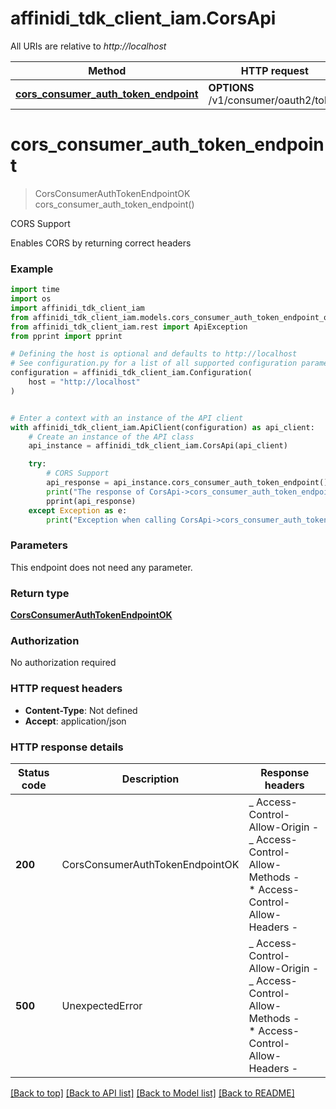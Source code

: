 # affinidi_tdk_client_iam.CorsApi

All URIs are relative to _http://localhost_

| Method                                                                                | HTTP request                          | Description  |
| ------------------------------------------------------------------------------------- | ------------------------------------- | ------------ |
| [**cors_consumer_auth_token_endpoint**](CorsApi.md#cors_consumer_auth_token_endpoint) | **OPTIONS** /v1/consumer/oauth2/token | CORS Support |

# **cors_consumer_auth_token_endpoint**

> CorsConsumerAuthTokenEndpointOK cors_consumer_auth_token_endpoint()

CORS Support

Enables CORS by returning correct headers

### Example

```python
import time
import os
import affinidi_tdk_client_iam
from affinidi_tdk_client_iam.models.cors_consumer_auth_token_endpoint_ok import CorsConsumerAuthTokenEndpointOK
from affinidi_tdk_client_iam.rest import ApiException
from pprint import pprint

# Defining the host is optional and defaults to http://localhost
# See configuration.py for a list of all supported configuration parameters.
configuration = affinidi_tdk_client_iam.Configuration(
    host = "http://localhost"
)


# Enter a context with an instance of the API client
with affinidi_tdk_client_iam.ApiClient(configuration) as api_client:
    # Create an instance of the API class
    api_instance = affinidi_tdk_client_iam.CorsApi(api_client)

    try:
        # CORS Support
        api_response = api_instance.cors_consumer_auth_token_endpoint()
        print("The response of CorsApi->cors_consumer_auth_token_endpoint:\n")
        pprint(api_response)
    except Exception as e:
        print("Exception when calling CorsApi->cors_consumer_auth_token_endpoint: %s\n" % e)
```

### Parameters

This endpoint does not need any parameter.

### Return type

[**CorsConsumerAuthTokenEndpointOK**](CorsConsumerAuthTokenEndpointOK.md)

### Authorization

No authorization required

### HTTP request headers

- **Content-Type**: Not defined
- **Accept**: application/json

### HTTP response details

| Status code | Description                     | Response headers                                                                                                  |
| ----------- | ------------------------------- | ----------------------------------------------------------------------------------------------------------------- |
| **200**     | CorsConsumerAuthTokenEndpointOK | _ Access-Control-Allow-Origin - <br> _ Access-Control-Allow-Methods - <br> \* Access-Control-Allow-Headers - <br> |
| **500**     | UnexpectedError                 | _ Access-Control-Allow-Origin - <br> _ Access-Control-Allow-Methods - <br> \* Access-Control-Allow-Headers - <br> |

[[Back to top]](#) [[Back to API list]](../README.md#documentation-for-api-endpoints) [[Back to Model list]](../README.md#documentation-for-models) [[Back to README]](../README.md)
